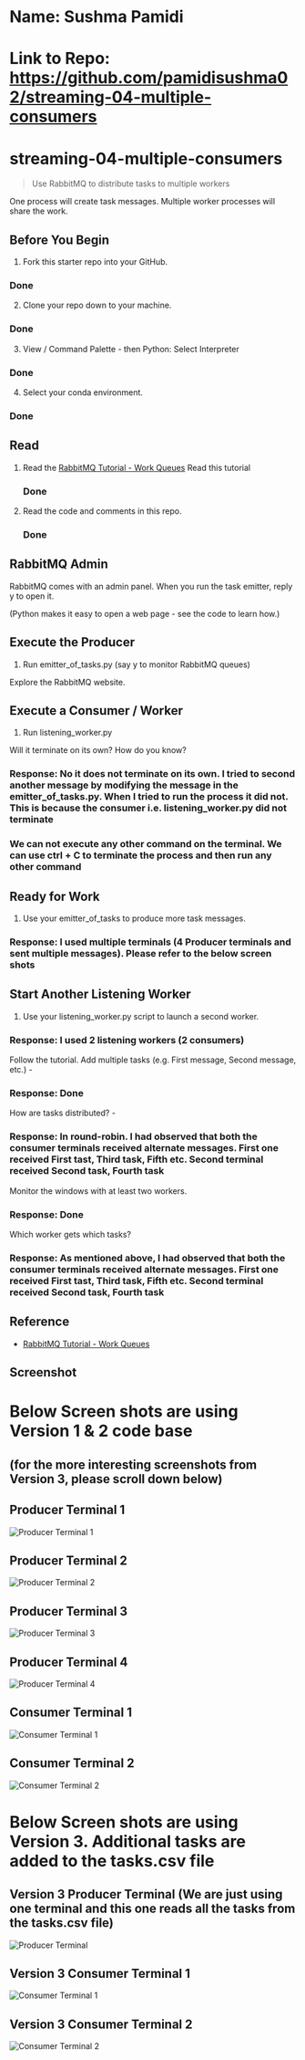 # Name: Sushma Pamidi
# Link to Repo: https://github.com/pamidisushma02/streaming-04-multiple-consumers

# streaming-04-multiple-consumers

> Use RabbitMQ to distribute tasks to multiple workers

One process will create task messages. Multiple worker processes will share the work. 


## Before You Begin

1. Fork this starter repo into your GitHub.
### Done

2. Clone your repo down to your machine.
### Done

3. View / Command Palette - then Python: Select Interpreter
### Done

4. Select your conda environment. 
### Done

## Read

1. Read the [RabbitMQ Tutorial - Work Queues](https://www.rabbitmq.com/tutorials/tutorial-two-python.html)
   Read this tutorial
   ### Done

2. Read the code and comments in this repo.
   ### Done

## RabbitMQ Admin 

RabbitMQ comes with an admin panel. When you run the task emitter, reply y to open it. 

(Python makes it easy to open a web page - see the code to learn how.)

## Execute the Producer

1. Run emitter_of_tasks.py (say y to monitor RabbitMQ queues)

Explore the RabbitMQ website.

## Execute a Consumer / Worker

1. Run listening_worker.py

Will it terminate on its own? How do you know? 

### Response: No it does not terminate on its own. I tried to second another message by modifying the message in the emitter_of_tasks.py. When I tried to run the process it did not. This is because the consumer i.e. listening_worker.py did not terminate
### We can not execute any other command on the terminal. We can use ctrl + C to terminate the process and then run any other command


## Ready for Work

1. Use your emitter_of_tasks to produce more task messages.

### Response: I used multiple terminals (4 Producer terminals and sent multiple messages). Please refer to the below screen shots

## Start Another Listening Worker 

1. Use your listening_worker.py script to launch a second worker. 

### Response: I used 2 listening workers (2 consumers)


Follow the tutorial. 
Add multiple tasks (e.g. First message, Second message, etc.) - 
### Response: Done


How are tasks distributed? - 

### Response: In round-robin. I had observed that both the consumer terminals received alternate messages. First one received First tast, Third task, Fifth etc. Second terminal received Second task, Fourth task


Monitor the windows with at least two workers. 

### Response: Done


Which worker gets which tasks? 

### Response: As mentioned above, I had observed that both the consumer terminals received alternate messages. First one received First tast, Third task, Fifth etc. Second terminal received Second task, Fourth task


## Reference

- [RabbitMQ Tutorial - Work Queues](https://www.rabbitmq.com/tutorials/tutorial-two-python.html)


## Screenshot

# Below Screen shots are using Version 1 & 2 code base 
## (for the more interesting screenshots from Version 3, please scroll down below)

## Producer Terminal 1
![Producer Terminal 1]( https://github.com/pamidisushma02/streaming-04-multiple-consumers/blob/main/Producer_Terminal%201.PNG "Terminal 1")

## Producer Terminal 2
![Producer Terminal 2](https://github.com/pamidisushma02/streaming-04-multiple-consumers/blob/main/Producer_Terminal%202.PNG "Terminal 2")

## Producer Terminal 3
![Producer Terminal 3](https://github.com/pamidisushma02/streaming-04-multiple-consumers/blob/main/Producer_Terminal%203.PNG "Terminal 3")

## Producer Terminal 4
![Producer Terminal 4](https://github.com/pamidisushma02/streaming-04-multiple-consumers/blob/main/Producer_Terminal%204.PNG "Terminal 4")

## Consumer Terminal 1
![Consumer Terminal 1](https://github.com/pamidisushma02/streaming-04-multiple-consumers/blob/main/Consumer_Terminal%201.PNG "Terminal 5")

## Consumer Terminal 2
![Consumer Terminal 2](https://github.com/pamidisushma02/streaming-04-multiple-consumers/blob/main/Consumer_Terminal%202.PNG "Terminal 6")


# Below Screen shots are using Version 3. Additional tasks are added to the tasks.csv file
## Version 3 Producer Terminal (We are just using one terminal and this one reads all the tasks from the tasks.csv file)
![Producer Terminal]( https://github.com/pamidisushma02/streaming-04-multiple-consumers/blob/main/Version%203_Producer_Terminal_using%20tasks.PNG "Terminal 1")

## Version 3 Consumer Terminal 1
![Consumer Terminal 1](https://github.com/pamidisushma02/streaming-04-multiple-consumers/blob/main/Version%203_Consumer_Terminal%201.PNG "Terminal 2")

## Version 3 Consumer Terminal 2
![Consumer Terminal 2](https://github.com/pamidisushma02/streaming-04-multiple-consumers/blob/main/Version%203_Consumer_Terminal%202.PNG "Terminal 3")
